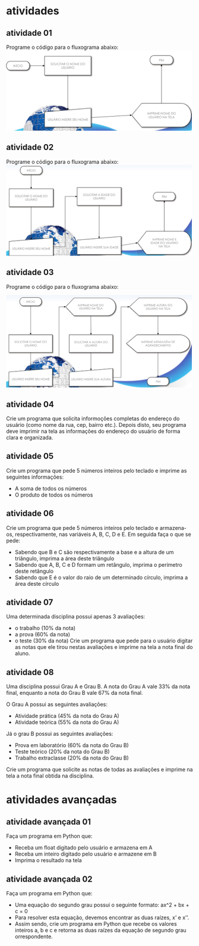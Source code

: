 # atividades
## atividade 01
Programe o código para o fluxograma abaixo:
<img src="imagens/ex01.png" width="500px">

## atividade 02
Programe o código para o fluxograma abaixo:
<img src="imagens/ex02.png" width="500px">

## atividade 03
Programe o código para o fluxograma abaixo:

<img src="imagens/ex03.png" width="500px">

## atividade 04
Crie um programa que solicita informoções completas do endereço do usuário (como nome da rua, cep, bairro etc.). Depois disto, seu programa deve imprimir na tela as informações do endereço do usuário de forma clara e organizada.

## atividade 05
Crie um programa que pede 5 números inteiros pelo teclado e imprime as seguintes informações:
- A soma de todos os números
- O produto de todos os números

## atividade 06
Crie um programa que pede 5 números inteiros pelo teclado e armazena-os, respectivamente, nas variáveis A, B, C, D e E. Em seguida faça o que se pede:
- Sabendo que B e C são respectivamente a base e a altura de um triângulo, imprima a área deste triângulo
- Sabendo que A, B, C e D formam um retângulo, imprima o perímetro deste retângulo
- Sabendo que E é o valor do raio de um determinado círculo, imprima a área deste círculo

## atividade 07
Uma determinada disciplina possui apenas 3 avaliações:
- o trabalho (10% da nota)
- a prova (60% da nota)
- o teste (30% da nota)
Crie um programa que pede para o usuário digitar as notas que ele tirou nestas avaliações e imprime na tela a nota final do aluno.

## atividade 08
Uma disciplina possui Grau A e Grau B. A nota do Grau A vale 33% da nota final, enquanto a nota do Grau B vale 67% da nota final.

O Grau A possui as seguintes avaliações:
- Atividade prática (45% da nota do Grau A)
- Atividade teórica (55% da nota do Grau A)

Já o grau B possui as seguintes avaliações:
- Prova em laboratório (60% da nota do Grau B)
- Teste teórico (20% da nota do Grau B)
- Trabalho extraclasse (20% da nota do Grau B)

Crie um programa que solicite as notas de todas as avaliações e imprime na tela a nota final obtida na disciplina.

# atividades avançadas
## atividade avançada 01
Faça um programa em Python que:
- Receba um float digitado pelo usuário e armazena em A
- Receba um inteiro digitado pelo usuário e armazene em B
- Imprima o resultado na tela

## atividade avançada 02
Faça um programa em Python que:
- Uma equação do segundo grau possui o seguinte formato: ax^2 + bx + c = 0
- Para resolver esta equação, devemos encontrar as duas raízes, x’ e x’’.
- Assim sendo, crie um programa em Python que recebe os valores inteiros a, b e c e retorna as duas raízes da equação de segundo grau orrespondente. 
